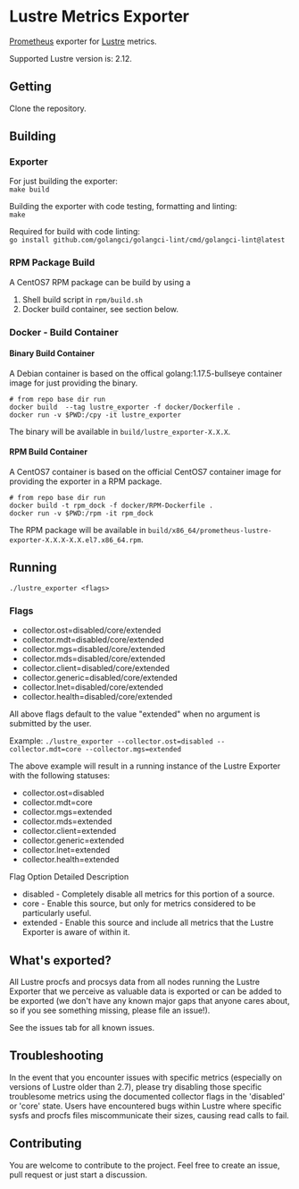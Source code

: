 # Lustre Metrics Exporter

<!-- TODO: Create an issue for both, if necessary.
[![Go Report Card](https://goreportcard.com/badge/github.com/HewlettPackard/lustre_exporter)](https://goreportcard.com/report/github.com/HewlettPackard/lustre_exporter)
[![Build Status](https://travis-ci.org/HewlettPackard/lustre_exporter.svg?branch=master)](https://travis-ci.org/HewlettPackard/lustre_exporter)
-->

[Prometheus](https://prometheus.io/) exporter for [Lustre](https://www.lustre.org/) metrics.  

Supported Lustre version is: 2.12.

## Getting

Clone the repository.

## Building

### Exporter

For just building the exporter:  
`make build`

Building the exporter with code testing, formatting and linting:  
`make`

Required for build with code linting:  
`go install github.com/golangci/golangci-lint/cmd/golangci-lint@latest`

### RPM Package Build

A CentOS7 RPM package can be build by using a 
1. Shell build script in `rpm/build.sh`
2. Docker build container, see section below.

### Docker - Build Container

#### Binary Build Container

A Debian container is based on the offical golang:1.17.5-bullseye container image for just providing the binary.

```shell
# from repo base dir run
docker build  --tag lustre_exporter -f docker/Dockerfile .
docker run -v $PWD:/cpy -it lustre_exporter
```
The binary will be available in `build/lustre_exporter-X.X.X`.

#### RPM Build Container

A CentOS7 container is based on the official CentOS7 container image for providing the exporter in a RPM package.

```shell
# from repo base dir run
docker build -t rpm_dock -f docker/RPM-Dockerfile .
docker run -v $PWD:/rpm -it rpm_dock
```
The RPM package will be available in `build/x86_64/prometheus-lustre-exporter-X.X.X-X.X.el7.x86_64.rpm`.

## Running

`./lustre_exporter <flags>`

### Flags

* collector.ost=disabled/core/extended
* collector.mdt=disabled/core/extended
* collector.mgs=disabled/core/extended
* collector.mds=disabled/core/extended
* collector.client=disabled/core/extended
* collector.generic=disabled/core/extended
* collector.lnet=disabled/core/extended
* collector.health=disabled/core/extended

All above flags default to the value "extended" when no argument is submitted by the user.

Example: `./lustre_exporter --collector.ost=disabled --collector.mdt=core --collector.mgs=extended`

The above example will result in a running instance of the Lustre Exporter with the following statuses:
* collector.ost=disabled
* collector.mdt=core
* collector.mgs=extended
* collector.mds=extended
* collector.client=extended
* collector.generic=extended
* collector.lnet=extended
* collector.health=extended

Flag Option Detailed Description

- disabled - Completely disable all metrics for this portion of a source.
- core - Enable this source, but only for metrics considered to be particularly useful.
- extended - Enable this source and include all metrics that the Lustre Exporter is aware of within it.

## What's exported?

All Lustre procfs and procsys data from all nodes running the Lustre Exporter that we perceive as valuable data is exported or can be added to be exported (we don't have any known major gaps that anyone cares about, so if you see something missing, please file an issue!).

See the issues tab for all known issues.

## Troubleshooting

In the event that you encounter issues with specific metrics (especially on versions of Lustre older than 2.7), please try disabling those specific troublesome metrics using the documented collector flags in the 'disabled' or 'core' state. Users have encountered bugs within Lustre where specific sysfs and procfs files miscommunicate their sizes, causing read calls to fail.

## Contributing

You are welcome to contribute to the project.
Feel free to create an issue, pull request or just start a discussion.
